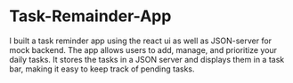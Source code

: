 # Task-Remainder-App
I built a task reminder app using  the react ui as well as JSON-server for mock backend. The app allows users to add, manage, and prioritize your daily tasks. It stores the tasks in a JSON server and displays them in a task bar, making it easy to keep track of pending tasks.
